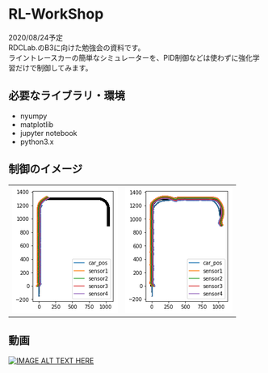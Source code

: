 # RL-WorkShop
2020/08/24予定  
RDCLab.のB3に向けた勉強会の資料です。  
ライントレースカーの簡単なシミュレーターを、PID制御などは使わずに強化学習だけで制御してみます。  

## 必要なライブラリ・環境
+ nyumpy
+ matplotlib
+ jupyter notebook
+ python3.x

## 制御のイメージ
<table>
    <tr>
        <td><img src="faild.png"></td>
        <td><img src="success.png"></td>
    </tr>
</table>

## 動画
[![IMAGE ALT TEXT HERE](http://img.youtube.com/vi/xj121Km8_tw/0.jpg)](http://www.youtube.com/watch?v=xj121Km8_tw)  
